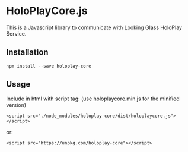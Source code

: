 # HoloPlayCore.js

This is a Javascript library to communicate with Looking Glass HoloPlay Service.

## Installation

```
npm install --save holoplay-core 
```

## Usage

Include in html with script tag: (use holoplaycore.min.js for the minified version)
```
<script src="./node_modules/holoplay-core/dist/holoplaycore.js"></script>
```
or:
```
<script src="https://unpkg.com/holoplay-core"></script>
```


